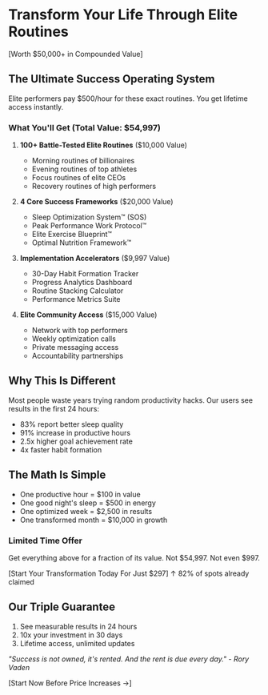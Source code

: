 # Transform Your Life Through Elite Routines
[Worth $50,000+ in Compounded Value]

## The Ultimate Success Operating System
Elite performers pay $500/hour for these exact routines. You get lifetime access instantly.

### What You'll Get (Total Value: $54,997)
1. **100+ Battle-Tested Elite Routines** ($10,000 Value)
   - Morning routines of billionaires
   - Evening routines of top athletes
   - Focus routines of elite CEOs
   - Recovery routines of high performers

2. **4 Core Success Frameworks** ($20,000 Value)
   - Sleep Optimization System™ (SOS)
   - Peak Performance Work Protocol™
   - Elite Exercise Blueprint™
   - Optimal Nutrition Framework™

3. **Implementation Accelerators** ($9,997 Value)
   - 30-Day Habit Formation Tracker
   - Progress Analytics Dashboard
   - Routine Stacking Calculator
   - Performance Metrics Suite

4. **Elite Community Access** ($15,000 Value)
   - Network with top performers
   - Weekly optimization calls
   - Private messaging access
   - Accountability partnerships

## Why This Is Different

Most people waste years trying random productivity hacks. Our users see results in the first 24 hours:
- 83% report better sleep quality
- 91% increase in productive hours
- 2.5x higher goal achievement rate
- 4x faster habit formation

## The Math Is Simple
- One productive hour = $100 in value
- One good night's sleep = $500 in energy
- One optimized week = $2,500 in results
- One transformed month = $10,000 in growth

### Limited Time Offer
Get everything above for a fraction of its value. Not $54,997. Not even $997.

[Start Your Transformation Today For Just $297]
↑ 82% of spots already claimed

## Our Triple Guarantee
1. See measurable results in 24 hours
2. 10x your investment in 30 days
3. Lifetime access, unlimited updates

*"Success is not owned, it's rented. And the rent is due every day." - Rory Vaden*

[Start Now Before Price Increases →]
